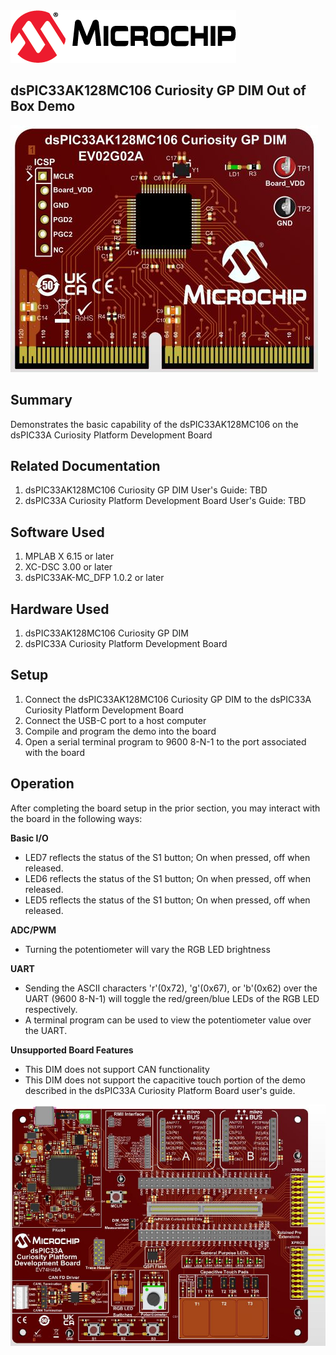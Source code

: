<picture>
    <source media="(prefers-color-scheme: dark)" srcset="../images/microchip_logo_white_red.png">
	<source media="(prefers-color-scheme: light)" srcset="../images/microchip_logo_black_red.png">
    <img alt="Microchip Logo." src="../images/microchip_logo_black_red.png">
</picture>

## dsPIC33AK128MC106 Curiosity GP DIM Out of Box Demo
![Board picture](./images/dim.jpg)

## Summary
Demonstrates the basic capability of the dsPIC33AK128MC106 on the dsPIC33A Curiosity Platform Development Board

## Related Documentation
1) dsPIC33AK128MC106 Curiosity GP DIM User's Guide: TBD
2) dsPIC33A Curiosity Platform Development Board User's Guide: TBD

## Software Used 
1) MPLAB X 6.15 or later
2) XC-DSC 3.00 or later
3) dsPIC33AK-MC_DFP 1.0.2 or later

## Hardware Used
1) dsPIC33AK128MC106 Curiosity GP DIM
2) dsPIC33A Curiosity Platform Development Board

## Setup
1) Connect the dsPIC33AK128MC106 Curiosity GP DIM to the dsPIC33A Curiosity Platform Development Board
2) Connect the USB-C port to a host computer
3) Compile and program the demo into the board
4) Open a serial terminal program to 9600 8-N-1 to the port associated with the board

## Operation
After completing the board setup in the prior section, you may interact with the board in the following ways:

**Basic I/O**
* LED7 reflects the status of the S1 button; On when pressed, off when released.
* LED6 reflects the status of the S1 button; On when pressed, off when released.
* LED5 reflects the status of the S1 button; On when pressed, off when released.

**ADC/PWM**
* Turning the potentiometer will vary the RGB LED brightness

**UART**
* Sending the ASCII characters 'r'(0x72), 'g'(0x67), or 'b'(0x62) over the UART (9600 8-N-1) will toggle the red/green/blue LEDs of the RGB LED respectively.
* A terminal program can be used to view the potentiometer value over the UART.

**Unsupported Board Features**
* This DIM does not support CAN functionality
* This DIM does not support the capacitive touch portion of the demo described in the dsPIC33A Curiosity Platform Board user's guide.

![Curiosity Platform Board](../images/curiosity.jpg)
 




